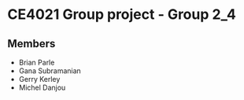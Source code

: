 # CE4021 Group project - Group 2_4
## Members
  * Brian Parle
  * Gana Subramanian 
  * Gerry Kerley
  * Michel Danjou

